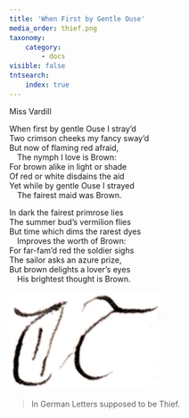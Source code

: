 ```yaml
---
title: 'When First by Gentle Ouse'
media_order: thief.png
taxonomy:
    category:
        - docs
visible: false
tntsearch:
    index: true
---
```


<div class="author">Miss Vardill</div>

When first by gentle Ouse I stray’d  
Two crimson cheeks my fancy sway’d  
But now of flaming red afraid,  
&emsp;The nymph I love is Brown:  
For brown alike in light or shade  
Of red or white disdains the aid  
Yet while by gentle Ouse I strayed  
&emsp;The fairest maid was Brown.

In dark the fairest primrose lies  
The summer bud’s vermilion flies  
But time which dims the rarest dyes  
&emsp;Improves the worth of Brown:  
For far-fam’d red the soldier sighs  
The sailor asks an azure prize,  
But brown delights a lover’s eyes  
&emsp;His brightest thought is Brown.  

![Thief](thief.png?resize=70)

> In German Letters supposed to be Thief.